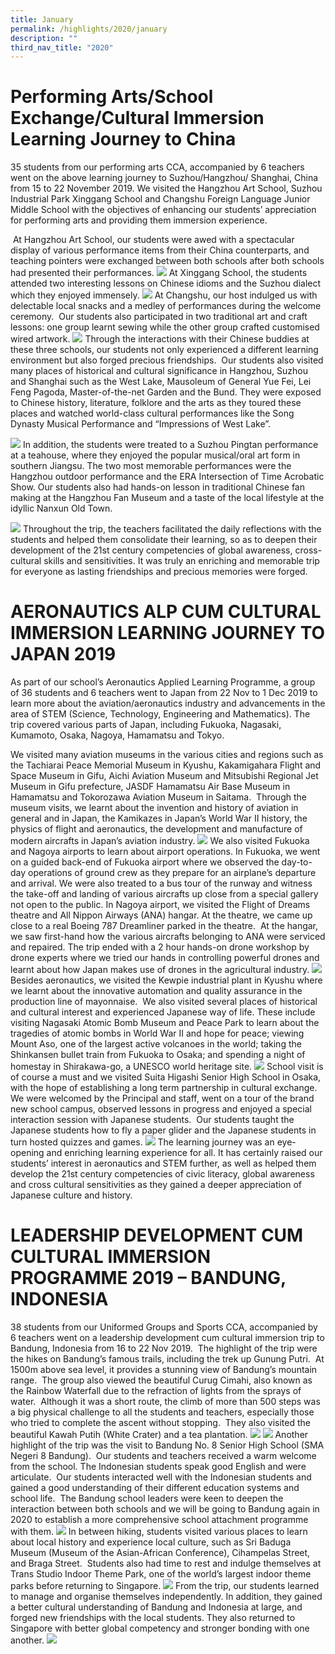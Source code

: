 ```yaml
---
title: January
permalink: /highlights/2020/january
description: ""
third_nav_title: "2020"
---
```

# Performing Arts/School Exchange/Cultural Immersion Learning Journey to China

35 students from our performing arts CCA, accompanied by 6 teachers went on the above learning journey to Suzhou/Hangzhou/ Shanghai, China from 15 to 22 November 2019. We visited the Hangzhou Art School, Suzhou Industrial Park Xinggang School and Changshu Foreign Language Junior Middle School with the objectives of enhancing our students’ appreciation for performing arts and providing them immersion experience.

 At Hangzhou Art School, our students were awed with a spectacular display of various performance items from their China counterparts, and teaching pointers were exchanged between both schools after both schools had presented their performances.
 ![](/images/jan%202020.jpg)
 At Xinggang School, the students attended two interesting lessons on Chinese idioms and the Suzhou dialect which they enjoyed immensely.
 ![](/images/Jan%202020%202.jpg)
 At Changshu, our host indulged us with delectable local snacks and a medley of performances during the welcome ceremony.  Our students also participated in two traditional art and craft lessons: one group learnt sewing while the other group crafted customised wired artwork.
 ![](/images/jan%202020%203.jpg)
 Through the interactions with their Chinese buddies at these three schools, our students not only experienced a different learning environment but also forged precious friendships.  Our students also visited many places of historical and cultural significance in Hangzhou, Suzhou and Shanghai such as the West Lake, Mausoleum of General Yue Fei, Lei Feng Pagoda, Master-of-the-net Garden and the Bund. They were exposed to Chinese history, literature, folklore and the arts as they toured these places and watched world-class cultural performances like the Song Dynasty Musical Performance and “Impressions of West Lake”.
 
 ![](/images/jan%202020%204.jpg)
 In addition, the students were treated to a Suzhou Pingtan performance at a teahouse, where they enjoyed the popular musical/oral art form in southern Jiangsu. The two most memorable performances were the Hangzhou outdoor performance and the ERA Intersection of Time Acrobatic Show. Our students also had hands-on lesson in traditional Chinese fan making at the Hangzhou Fan Museum and a taste of the local lifestyle at the idyllic Nanxun Old Town.
 
 ![](/images/jan%202020%205.jpg)
 Throughout the trip, the teachers facilitated the daily reflections with the students and helped them consolidate their learning, so as to deepen their development of the 21st century competencies of global awareness, cross-cultural skills and sensitivities. It was truly an enriching and memorable trip for everyone as lasting friendships and precious memories were forged.
 
# AERONAUTICS ALP CUM CULTURAL IMMERSION LEARNING JOURNEY TO JAPAN 2019
As part of our school’s Aeronautics Applied Learning Programme, a group of 36 students and 6 teachers went to Japan from 22 Nov to 1 Dec 2019 to learn more about the aviation/aeronautics industry and advancements in the area of STEM (Science, Technology, Engineering and Mathematics). The trip covered various parts of Japan, including Fukuoka, Nagasaki, Kumamoto, Osaka, Nagoya, Hamamatsu and Tokyo.

We visited many aviation museums in the various cities and regions such as the Tachiarai Peace Memorial Museum in Kyushu, Kakamigahara Flight and Space Museum in Gifu, Aichi Aviation Museum and Mitsubishi Regional Jet Museum in Gifu prefecture, JASDF Hamamatsu Air Base Museum in Hamamatsu and Tokorozawa Aviation Museum in Saitama.  Through the museum visits, we learnt about the invention and history of aviation in general and in Japan, the Kamikazes in Japan’s World War II history, the physics of flight and aeronautics, the development and manufacture of modern aircrafts in Japan’s aviation industry.
![](/images/jan%202020%206.jpg)
We also visited Fukuoka and Nagoya airports to learn about airport operations. In Fukuoka, we went on a guided back-end of Fukuoka airport where we observed the day-to-day operations of ground crew as they prepare for an airplane’s departure and arrival. We were also treated to a bus tour of the runway and witness the take-off and landing of various aircrafts up close from a special gallery not open to the public. In Nagoya airport, we visited the Flight of Dreams theatre and All Nippon Airways (ANA) hangar. At the theatre, we came up close to a real Boeing 787 Dreamliner parked in the theatre.  At the hangar, we saw first-hand how the various aircrafts belonging to ANA were serviced and repaired. The trip ended with a 2 hour hands-on drone workshop by drone experts where we tried our hands in controlling powerful drones and learnt about how Japan makes use of drones in the agricultural industry.
![](/images/jan%202020%207.jpg)
Besides aeronautics, we visited the Kewpie industrial plant in Kyushu where we learnt about the innovative automation and quality assurance in the production line of mayonnaise.  We also visited several places of historical and cultural interest and experienced Japanese way of life. These include visiting Nagasaki Atomic Bomb Museum and Peace Park to learn about the tragedies of atomic bombs in World War II and hope for peace; viewing Mount Aso, one of the largest active volcanoes in the world; taking the Shinkansen bullet train from Fukuoka to Osaka; and spending a night of homestay in Shirakawa-go, a UNESCO world heritage site.
![](/images/jan%202020%208.jpg)
School visit is of course a must and we visited Suita Higashi Senior High School in Osaka, with the hope of establishing a long term partnership in cultural exchange.  We were welcomed by the Principal and staff, went on a tour of the brand new school campus, observed lessons in progress and enjoyed a special interaction session with Japanese students.  Our students taught the Japanese students how to fly a paper glider and the Japanese students in turn hosted quizzes and games.
![](/images/jan%202020%209.jpg)
The learning journey was an eye-opening and enriching learning experience for all. It has certainly raised our students’ interest in aeronautics and STEM further, as well as helped them develop the 21st century competencies of civic literacy, global awareness and cross cultural sensitivities as they gained a deeper appreciation of Japanese culture and history.

# LEADERSHIP DEVELOPMENT CUM CULTURAL IMMERSION PROGRAMME 2019 – BANDUNG, INDONESIA

38 students from our Uniformed Groups and Sports CCA, accompanied by 6 teachers went on a leadership development cum cultural immersion trip to Bandung, Indonesia from 16 to 22 Nov 2019.  The highlight of the trip were the hikes on Bandung’s famous trails, including the trek up Gunung Putri.  At 1500m above sea level, it provides a stunning view of Bandung’s mountain range.  The group also viewed the beautiful Curug Cimahi, also known as the Rainbow Waterfall due to the refraction of lights from the sprays of water.  Although it was a short route, the climb of more than 500 steps was a big physical challenge to all the students and teachers, especially those who tried to complete the ascent without stopping.  They also visited the beautiful Kawah Putih (White Crater) and a tea plantation.
![](/images/jan%202020%2010.jpg)
![](/images/jan%202020%2011.jpg)
Another highlight of the trip was the visit to Bandung No. 8 Senior High School (SMA Negeri 8 Bandung).  Our students and teachers received a warm welcome from the school. The Indonesian students speak good English and were articulate.  Our students interacted well with the Indonesian students and gained a good understanding of their different education systems and school life.  The Bandung school leaders were keen to deepen the interaction between both schools and we will be going to Bandung again in 2020 to establish a more comprehensive school attachment programme with them.
![](/images/jan%202020%2012.jpg)
In between hiking, students visited various places to learn about local history and experience local culture, such as Sri Baduga Museum (Museum of the Asian-African Conference), Cihampelas Street, and Braga Street.  Students also had time to rest and indulge themselves at Trans Studio Indoor Theme Park, one of the world’s largest indoor theme parks before returning to Singapore.
![](/images/jan%202020%2013.jpg)
From the trip, our students learned to manage and organise themselves independently. In addition, they gained a better cultural understanding of Bandung and Indonesia at large, and forged new friendships with the local students. They also returned to Singapore with better global competency and stronger bonding with one another.
![](/images/jan%202020%2014.jpg)